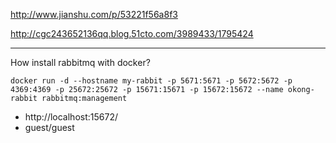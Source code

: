 http://www.jianshu.com/p/53221f56a8f3

http://cgc243652136qq.blog.51cto.com/3989433/1795424

---
How install rabbitmq with docker?
```
docker run -d --hostname my-rabbit -p 5671:5671 -p 5672:5672 -p 4369:4369 -p 25672:25672 -p 15671:15671 -p 15672:15672 --name okong-rabbit rabbitmq:management
```

* http://localhost:15672/
* guest/guest
